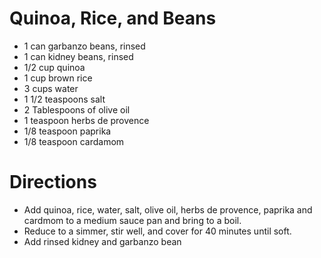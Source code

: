 Quinoa, Rice, and Beans
=======================
* 1 can garbanzo beans, rinsed
* 1 can kidney beans, rinsed
* 1/2 cup quinoa
* 1 cup brown rice
* 3 cups water
* 1 1/2 teaspoons salt
* 2 Tablespoons of olive oil
* 1 teaspoon herbs de provence
* 1/8 teaspoon paprika
* 1/8 teaspoon cardamom


Directions
==========
* Add quinoa, rice, water, salt, olive oil, herbs de provence, paprika and cardmom to a medium sauce pan and bring to a boil.
* Reduce to a simmer, stir well, and cover for 40 minutes until soft.
* Add rinsed kidney and garbanzo bean
 
